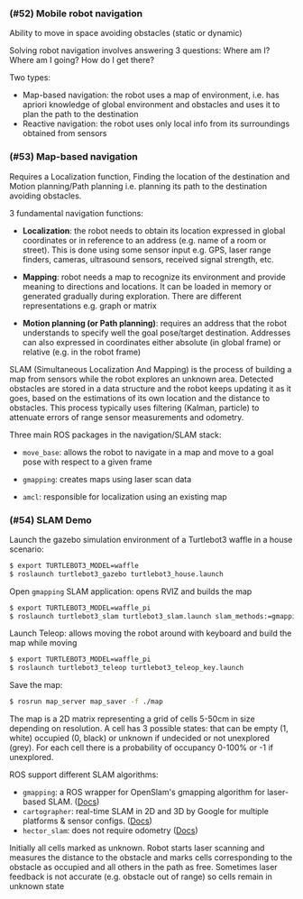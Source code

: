 ### (#52) Mobile robot navigation

Ability to move in space avoiding obstacles (static or dynamic)

Solving robot navigation involves answering 3 questions: Where am I? Where am I going? How do I get there? 

Two types:

* Map-based navigation: the robot uses a map of environment, i.e. has apriori knowledge of global environment and obstacles and uses it to plan the path to the destination 
* Reactive navigation: the robot uses only local info from its surroundings obtained from sensors

### (#53) Map-based navigation

Requires a Localization function, Finding the location of the destination and Motion planning/Path planning  i.e. planning its path to the destination avoiding obstacles.

3 fundamental navigation functions:

* **Localization**: the  robot needs to obtain its location expressed in global coordinates or in reference to an address (e.g. name of a room or street). This is done using some sensor input e.g. GPS, laser range finders, cameras, ultrasound sensors, received signal strength, etc.  

* **Mapping**: robot needs a map to recognize its environment and provide meaning to directions and locations. It can be loaded in memory or generated gradually during exploration. There are different representations e.g. graph or matrix
* **Motion planning (or Path planning)**: requires an address that the robot understands to specify well the goal pose/target destination. Addresses can also expressed in coordinates either absolute (in global frame) or relative (e.g. in the robot frame)

SLAM (Simultaneous Localization And Mapping) is the process of building a map from sensors while the robot explores an unknown area. Detected obstacles are stored in a data structure and the robot keeps updating it as it goes, based on the estimations of its own location and the distance to obstacles. This process typically uses filtering (Kalman, particle) to attenuate errors of range sensor measurements and odometry.

Three main ROS packages  in the navigation/SLAM stack:

* `move_base`: allows the robot to navigate in a map and move to a goal pose with respect to a given frame

* `gmapping`: creates maps using laser scan data

* `amcl`: responsible for localization using an existing map

### (#54) SLAM Demo

Launch the gazebo simulation environment of a Turtlebot3 waffle in a house scenario:

```bash
$ export TURTLEBOT3_MODEL=waffle
$ roslaunch turtlebot3_gazebo turtlebot3_house.launch
```

Open `gmapping` SLAM application: opens RVIZ and builds the map

```bash
$ export TURTLEBOT3_MODEL=waffle_pi
$ roslaunch turtlebot3_slam turtlebot3_slam.launch slam_methods:=gmapping
```

Launch Teleop: allows moving the robot around with keyboard and build the map while moving 

```bash
$ export TURTLEBOT3_MODEL=waffle_pi
$ roslaunch turtlebot3_teleop turtlebot3_teleop_key.launch
```

Save the map:

```bash
$ rosrun map_server map_saver -f ./map
```

The map is a 2D matrix representing a grid of cells 5-50cm in size depending on resolution. A cell has 3 possible states: that can be empty (1, white) occupied (0, black) or unknown if undecided or not unexplored (grey). For each cell there is a probability of occupancy 0-100% or -1 if unexplored.

ROS support different SLAM algorithms:

* `gmapping`: a ROS wrapper for OpenSlam's gmapping algorithm for laser-based SLAM. ([Docs](http://wiki.ros.org/gmapping))
* `cartographer`: real-time SLAM in 2D and 3D by Google for multiple platforms & sensor configs. ([Docs](https://google-cartographer-ros.readthedocs.io/en/latest/))
* `hector_slam`: does not require odometry ([Docs](http://wiki.ros.org/hector_slam))

Initially all cells marked as unknown. Robot starts laser scanning and measures the distance to the obstacle and marks cells corresponding to the obstacle as occupied and all others in the path as free. Sometimes laser feedback is not accurate (e.g. obstacle out of range) so cells remain in unknown state
